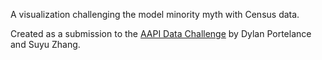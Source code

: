 A visualization challenging the model minority myth with Census data.

Created as a submission to the [AAPI Data Challenge](https://developer.ibm.com/hadoop/globalchallenge) by Dylan Portelance and Suyu Zhang.
